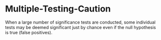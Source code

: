 # Multiple-Testing-Caution
When a large number of significance tests are conducted, some individual tests may be deemed significant just by chance even if the null hypothesis is true (false positives).
